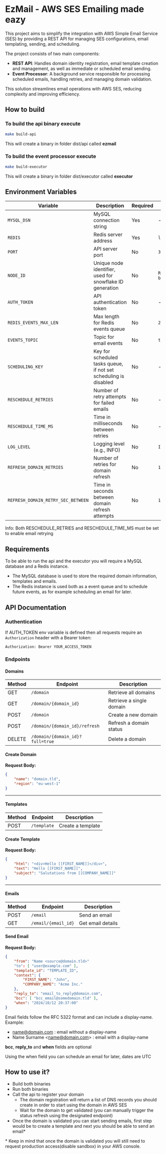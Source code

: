 # EzMail - AWS SES Emailing made eazy

This project aims to simplify the integration with AWS Simple Email Service (SES) by providing a REST API for managing SES configurations, email templating, sending, and scheduling.

The project consists of two main components:

- **REST API**: Handles domain identity registration, email template creation and management, as well as immediate or scheduled email sending.
- **Event Processor**: A background service responsible for processing scheduled emails, handling retries, and managing domain validation.

This solution streamlines email operations with AWS SES, reducing complexity and improving efficiency.

## How to build

### To build the api binary execute

```bash
make build-api
```

This will create a binary in folder dist/api called **ezmail**


### To build the event processor execute

```bash
make build-executor
```

This will create a binary in folder dist/executor called **executor**


## Environment Variables

| Variable                           | Description                                                      | Required | Default                               |
|------------------------------------|------------------------------------------------------------------|----------|---------------------------------------|
| `MYSQL_DSN`                        | MySQL connection string                                          | Yes      | -                                     |
| `REDIS`                            | Redis server address                                             | Yes      | `localhost:6379`                      |
| `PORT`                             | API server port                                                  | No       | `3000`                                |
| `NODE_ID`                          | Unique node identifier, used for snowflake ID generation         | No       | `Random generated between 0 and 1023` |
| `AUTH_TOKEN`                       | API authentication token                                         | No       | -                                     |
| `REDIS_EVENTS_MAX_LEN`             | Max length for Redis events queue                                | No       | `2500`                                |
| `EVENTS_TOPIC`                     | Topic for email events                                           | No       | `topic:email.events`                  |
| `SCHEDULING_KEY`                   | Key for scheduled tasks queue, if not set scheduling is disabled | No       | -                                     |
| `RESCHEDULE_RETRIES`               | Number of retry attempts for failed emails                       | No       | -                                     |
| `RESCHEDULE_TIME_MS`               | Time in milliseconds between retries                             | No       | -                                     |
| `LOG_LEVEL`                        | Logging level (e.g., INFO)                                       | No       | `INFO`                                |
| `REFRESH_DOMAIN_RETRIES`           | Number of retries for domain refresh                             | No       | `12`                                  |
| `REFRESH_DOMAIN_RETRY_SEC_BETWEEN` | Time in seconds between domain refresh attempts                  | No       | `1800`                                |

Info: Both RESCHEDULE_RETRIES and RESCHEDULE_TIME_MS must be set to enable email retrying 


## Requirements

To be able to run the api and the executor you will require a MySQL database and a Redis instance.

- The MySQL database is used to store the required domain information, templates and emails.
- The Redis instance is used both as a event queue and to schedule future events, as for example scheduling an email for later.


## API Documentation


### Authentication

If AUTH_TOKEN env variable is defined then all requests require an `Authorization` header with a Bearer token:

```
Authorization: Bearer YOUR_ACCESS_TOKEN
```

### Endpoints

#### Domains

| Method | Endpoint                        | Description                        |
| ------ | ------------------------------ | ---------------------------------- |
| GET    | `/domain`                       | Retrieve all domains               |
| GET    | `/domain/{domain_id}`           | Retrieve a single domain           |
| POST   | `/domain`                       | Create a new domain                |
| POST   | `/domain/{domain_id}/refresh`   | Refresh a domain status            |
| DELETE | `/domain/{domain_id}?full=true` | Delete a domain                    |

#### Create Domain

**Request Body:**

```json
{
    "name": "domain.tld",
    "region": "eu-west-1"
}
```

---

#### Templates

| Method | Endpoint    | Description       |
| ------ | ----------- | ----------------- |
| POST   | `/template` | Create a template |

#### Create Template

**Request Body:**

```json
{
    "html": "<div>Hello [[FIRST_NAME]]</div>",
    "text": "Hello [[FIRST_NAME]]",
    "subject": "Salutations from [[COMPANY_NAME]]"
}
```

---

#### Emails

| Method | Endpoint            | Description       |
| ------ | ------------------- | ----------------- |
| POST   | `/email`            | Send an email     |
| GET    | `/email/{email_id}` | Get email details |

#### Send Email

**Request Body:**

```json
{
    "from": "Name <source@domain.tld>"
    "to": [ "user@example.com" ],
    "template_id": "TEMPLATE_ID",
    "context": {
        "FIRST_NAME": "John",
        "COMPANY_NAME": "Acme Inc."
    },
    "reply_to": "email_to_reply@domain.com",
    "bcc": [ "bcc_email@somedomain.tld" ],
    "when": "2024/10/12 20:37:00"
}
```

Email fields follow the RFC 5322 format and can include a display-name. Example:

- name@domain.com : email without a display-name
- Name Surname &lt;name@domain.com&gt; : email with a display-name

**bcc**, **reply_to** and **when** fields are optional

Using the when field you can schedule an email for later, dates are UTC



## How to use it?

- Build both binaries
- Run both binaries
- Call the api to register your domain
    - The domain registration will return a list of DNS records you should create in order to start using the domain in AWS SES
    - Wait for the domain to get validated (you can manually trigger the status refresh using the designated endpoint)
- Once the domain is validated you can start sending emails, first step would be to create a template and next you should be able to send an email&ast;


&ast; Keep in mind that once the domain is validated you will still need to request production access(disable sandbox) in your AWS console.


